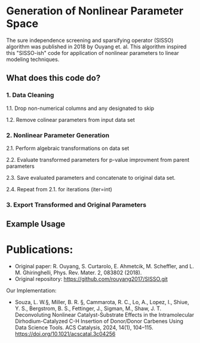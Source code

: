 # Generation of Nonlinear Parameter Space
The sure independence screening and sparsifying operator (SISSO) algorithm was published in 2018 by Ouyang et. al. This algorithm inspired this "SISSO-ish" code for application of nonlinear parameters to linear modeling techniques.

## What does this code do?
### 1. Data Cleaning
   1.1. Drop non-numerical columns and any designated to skip
   
   1.2. Remove colinear parameters from input data set
### 2. Nonlinear Parameter Generation
   2.1. Perform algebraic transformations on data set
   
   2.2. Evaluate transformed parameters for p-value improvment from parent parameters
   
   2.3. Save evaluated parameters and concatenate to original data set.
   
   2.4. Repeat from 2.1. for iterations (iter=int)
### 3. Export Transformed and Original Parameters

## Example Usage

# Publications:
- Original paper: R. Ouyang, S. Curtarolo, E. Ahmetcik, M. Scheffler, and L. M. Ghiringhelli, Phys. Rev. Mater. 2, 083802 (2018).
- Original repository: https://github.com/rouyang2017/SISSO.git

Our Implementation:
- Souza, L. W.§, Miller, B. R. §, Cammarota, R. C., Lo, A., Lopez, I., Shiue, Y. S., Bergstrom, B. S., Fettinger, J., Sigman, M., Shaw, J. T. Deconvoluting Nonlinear Catalyst-Substrate Effects in the Intramolecular Dirhodium-Catalyzed C-H Insertion of Donor/Donor Carbenes Using Data Science Tools. ACS Catalysis, 2024, 14(1), 104–115. https://doi.org/10.1021/acscatal.3c04256
